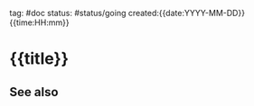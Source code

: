 tag: #doc 
status: #status/going 
created:{{date:YYYY-MM-DD}} {{time:HH:mm}}

# {{title}}

## See also

